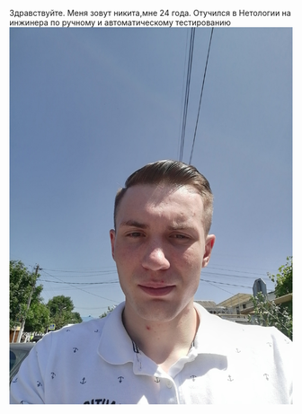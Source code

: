 Здравствуйте.
Меня зовут никита,мне 24 года.
Отучился в Нетологии на инжинера по ручному и автоматическому тестированию 
![Alt text](image.png)